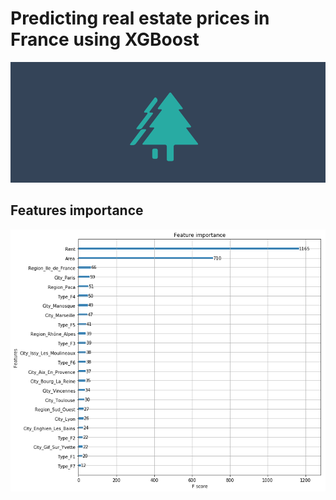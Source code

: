# Predicting real estate prices in France using XGBoost 

![Image of a tree of the XGBoost model](https://github.com/tlemenestrel/France_Real_Estate_Prices_Prediction/blob/master/Images/tree_img.png)


## Features importance

![Image of features importance](https://github.com/tlemenestrel/France_Real_Estate_Prices_Prediction/blob/master/Images/xgboost_features_importance.png)
